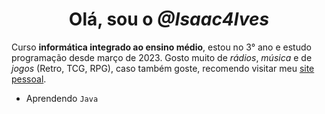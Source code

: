 
<h1 align="center"> Olá, sou o <i>@Isaac4lves</i> </h1>

Curso **informática integrado ao ensino médio**, estou no 3° ano e estudo programação desde março de 2023. Gosto muito de *rádios*, *música* e de *jogos* (Retro, TCG, RPG), caso também goste, recomendo visitar meu <a href="https://isaacandrade.vercel.app/" target="_blank">site pessoal</a>.
- Aprendendo `Java`


